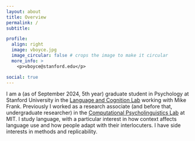 ```yaml
---
layout: about
title: Overview
permalink: /
subtitle: 

profile:
  align: right
  image: vboyce.jpg
  image_circular: false # crops the image to make it circular
  more_info: >
    <p>vboyce@stanford.edu</p>

social: true
---
```



I am a (as of September 2024, 5th year) graduate student in Psychology at Stanford University in the [Language and Cognition Lab](https://langcog.stanford.edu/) working with Mike Frank. Previously I worked as a research associate (and before that, undergraduate researcher) in the [Computational Psycholinguistics Lab](http://cpl.mit.edu/) at MIT. I study language, with a particular interest in how context affects language use and how people adapt with their interlocuters. I have side interests in methods and replicability. 

